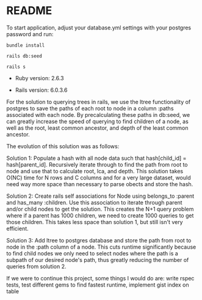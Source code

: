 # README
To start application, adjust your database.yml settings with your postgres password and run:

`bundle install`

`rails db:seed`

`rails s`


* Ruby version: 2.6.3

* Rails version: 6.0.3.6

For the solution to querying trees in rails, we use the ltree functionality of postgres to save the paths of each root to node in a column :paths associated with each node. By precalculating these paths in db:seed, we can greatly increase the speed of querying to find children of a node, as well as the root, least common ancestor, and depth of the least common ancestor.

The evolution of this solution was as follows:

Solution 1: Populate a hash with all node data such that hash[child_id] = hash[parent_id]. Recursively iterate through to find the path from root to node and use that to calculate root, lca, and depth. 
This solution takes O(NC) time for N rows and C columns and for a very large dataset, would need way more space than necessary to parse obects and store the hash.

Solution 2: Create rails self associations for Node using belongs_to :parent and has_many :children. Use this association to iterate through parent and/or child nodes to get the solution. This creates the N+1 query problem where if a parent has 1000 children, we need to create 1000 queries to get those children. This takes less space than solution 1, but still isn't very efficient.

Solution 3: Add ltree to postgres database and store the path from root to node in the :path column of a node. This cuts runtime significantly because to find child nodes we only need to select nodes where the path is a subpath of our desired node's path, thus greatly reducing the number of queries from solution 2.

If we were to continue this project, some things I would do are: write rspec tests, test different gems to find fastest runtime, implement gist index on table
